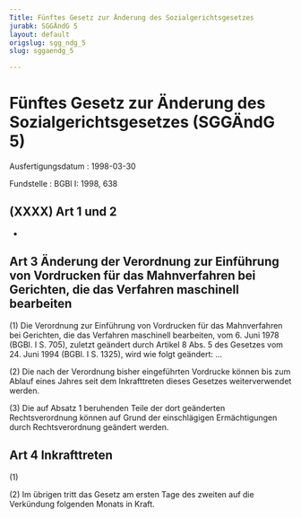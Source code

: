 ```yaml
---
Title: Fünftes Gesetz zur Änderung des Sozialgerichtsgesetzes
jurabk: SGGÄndG 5
layout: default
origslug: sgg_ndg_5
slug: sggaendg_5

---
```


# Fünftes Gesetz zur Änderung des Sozialgerichtsgesetzes (SGGÄndG 5)

Ausfertigungsdatum
:   1998-03-30

Fundstelle
:   BGBl I: 1998, 638



## (XXXX) Art 1 und 2

-


## Art 3 Änderung der Verordnung zur Einführung von Vordrucken für das Mahnverfahren bei Gerichten, die das Verfahren maschinell bearbeiten

(1)
Die Verordnung zur Einführung von Vordrucken für das Mahnverfahren bei Gerichten, die das Verfahren maschinell bearbeiten, vom 6. Juni 1978 (BGBl. I S. 705), zuletzt geändert durch Artikel 8 Abs. 5 des Gesetzes vom 24. Juni 1994 (BGBl. I S. 1325), wird wie folgt geändert:
...

(2) Die nach der Verordnung bisher eingeführten Vordrucke können bis zum Ablauf eines Jahres seit dem Inkrafttreten dieses Gesetzes weiterverwendet werden.

(3) Die auf Absatz 1 beruhenden Teile der dort geänderten Rechtsverordnung können auf Grund der einschlägigen Ermächtigungen durch Rechtsverordnung geändert werden.


## Art 4 Inkrafttreten

(1)

(2) Im übrigen tritt das Gesetz am ersten Tage des zweiten auf die Verkündung folgenden Monats in Kraft.

